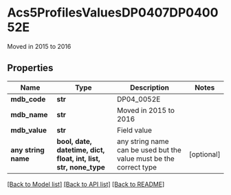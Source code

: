 # Acs5ProfilesValuesDP0407DP040052E

Moved in 2015 to 2016

## Properties
Name | Type | Description | Notes
------------ | ------------- | ------------- | -------------
**mdb_code** | **str** | DP04_0052E | 
**mdb_name** | **str** | Moved in 2015 to 2016 | 
**mdb_value** | **str** | Field value | 
**any string name** | **bool, date, datetime, dict, float, int, list, str, none_type** | any string name can be used but the value must be the correct type | [optional]

[[Back to Model list]](../README.md#documentation-for-models) [[Back to API list]](../README.md#documentation-for-api-endpoints) [[Back to README]](../README.md)



